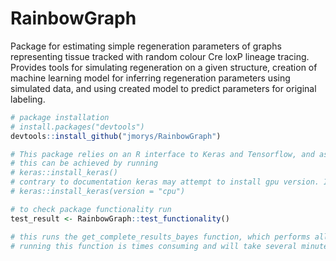 # RainbowGraph
Package for estimating simple regeneration parameters of graphs representing tissue tracked with random colour Cre loxP lineage tracing.
Provides tools for simulating regeneration on a given structure, creation of machine learning model for inferring regeneration parameters using simulated data, and using created model to predict parameters for original labeling.


``` r
# package installation
# install.packages("devtools")
devtools::install_github("jmorys/RainbowGraph")

# This package relies on an R interface to Keras and Tensorflow, and as such those tools have to be installed.
# this can be achieved by running
# keras::install_keras()
# contrary to documentation keras may attempt to install gpu version. If it causes problems during installation try
# keras::install_keras(version = "cpu")

# to check package functionality run
test_result <- RainbowGraph::test_functionality()

# this runs the get_complete_results_bayes function, which performs all steps of regeneration characteristics prediction, on a test_graph supplied in package.
# running this function is times consuming and will take several minutes

```
